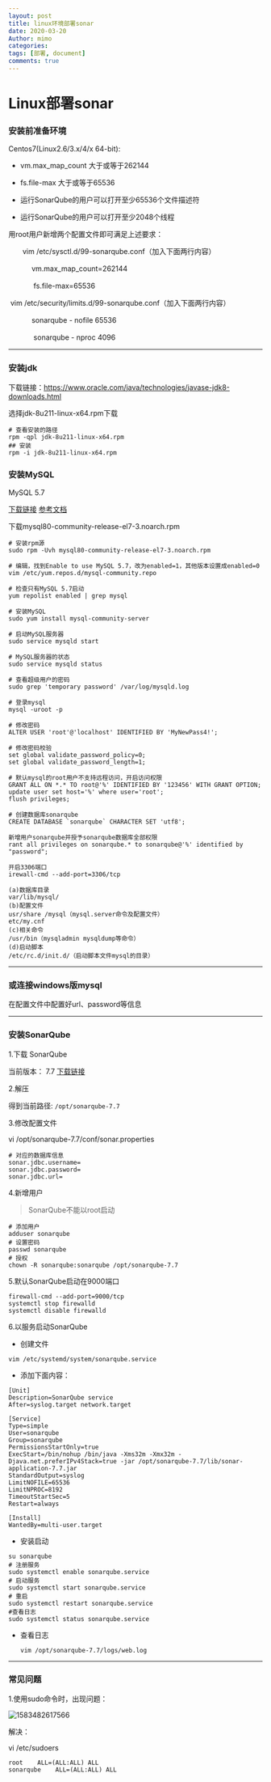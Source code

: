 ```yaml
---
layout: post
title: linux环境部署sonar
date: 2020-03-20
Author: mimo
categories: 
tags: [部署, document]
comments: true
---
```


# Linux部署sonar

### 安装前准备环境

Centos7(Linux2.6/3.x/4/x  64-bit):

- vm.max_map_count 大于或等于262144

- fs.file-max 大于或等于65536
- 运行SonarQube的用户可以打开至少65536个文件描述符
- 运行SonarQube的用户可以打开至少2048个线程

用root用户新增两个配置文件即可满足上述要求：

　　vim /etc/sysctl.d/99-sonarqube.conf（加入下面两行内容）

​      　　　vm.max_map_count=262144

​     　　　 fs.file-max=65536

​      vim /etc/security/limits.d/99-sonarqube.conf（加入下面两行内容）

​      　　　sonarqube - nofile 65536

​    　　　  sonarqube - nproc 4096

------

### 安装jdk

下载链接：https://www.oracle.com/java/technologies/javase-jdk8-downloads.html

选择jdk-8u211-linux-x64.rpm下载

```
# 查看安装的路径
rpm -qpl jdk-8u211-linux-x64.rpm
## 安装
rpm -i jdk-8u211-linux-x64.rpm
```

### 安装MySQL

MySQL 5.7

[下载链接](https://dev.mysql.com/downloads/repo/yum/) [参考文档](https://dev.mysql.com/doc/refman/5.7/en/linux-installation-yum-repo.html)

下载mysql80-community-release-el7-3.noarch.rpm

```
# 安装rpm源
sudo rpm -Uvh mysql80-community-release-el7-3.noarch.rpm

# 编辑，找到Enable to use MySQL 5.7，改为enabled=1，其他版本设置成enabled=0
vim /etc/yum.repos.d/mysql-community.repo

# 检查只有MySQL 5.7启动
yum repolist enabled | grep mysql

# 安装MySQL
sudo yum install mysql-community-server

# 启动MySQL服务器
sudo service mysqld start

# MySQL服务器的状态
sudo service mysqld status

# 查看超级用户的密码
sudo grep 'temporary password' /var/log/mysqld.log

# 登录mysql
mysql -uroot -p

# 修改密码
ALTER USER 'root'@'localhost' IDENTIFIED BY 'MyNewPass4!';

# 修改密码校验
set global validate_password_policy=0;
set global validate_password_length=1;

# 默认mysql的root用户不支持远程访问，开启访问权限
GRANT ALL ON *.* TO root@'%' IDENTIFIED BY '123456' WITH GRANT OPTION;
update user set host='%' where user='root';
flush privileges;

# 创建数据库sonarqube
CREATE DATABASE `sonarqube` CHARACTER SET 'utf8';

新增用户sonarqube并授予sonarqube数据库全部权限
rant all privileges on sonarqube.* to sonarqube@'%' identified by "password";

开启3306端口
irewall-cmd --add-port=3306/tcp

(a)数据库目录
var/lib/mysql/
(b)配置文件
usr/share /mysql（mysql.server命令及配置文件）
etc/my.cnf
(c)相关命令
/usr/bin（mysqladmin mysqldump等命令）
(d)启动脚本
/etc/rc.d/init.d/（启动脚本文件mysql的目录）
```

------

### 或连接windows版mysql

在配置文件中配置好url、password等信息

------

### 安装SonarQube

1.下载 SonarQube

当前版本： 7.7 [下载链接](https://www.sonarqube.org/downloads/)

2.解压

得到当前路径: `/opt/sonarqube-7.7`

3.修改配置文件

vi  /opt/sonarqube-7.7/conf/sonar.properties

```
# 对应的数据库信息
sonar.jdbc.username=
sonar.jdbc.password=
sonar.jdbc.url=
```

4.新增用户

> SonarQube不能以root启动

```
# 添加用户
adduser sonarqube
# 设置密码
passwd sonarqube
# 授权
chown -R sonarqube:sonarqube /opt/sonarqube-7.7
```

5.默认SonarQube启动在9000端口

```
firewall-cmd --add-port=9000/tcp
systemctl stop firewalld
systemctl disable firewalld
```

6.以服务启动SonarQube

- 创建文件

```
vim /etc/systemd/system/sonarqube.service
```

- 添加下面内容：

```
[Unit]
Description=SonarQube service
After=syslog.target network.target

[Service]
Type=simple
User=sonarqube
Group=sonarqube
PermissionsStartOnly=true
ExecStart=/bin/nohup /bin/java -Xms32m -Xmx32m -Djava.net.preferIPv4Stack=true -jar /opt/sonarqube-7.7/lib/sonar-application-7.7.jar
StandardOutput=syslog
LimitNOFILE=65536
LimitNPROC=8192
TimeoutStartSec=5
Restart=always

[Install]
WantedBy=multi-user.target
```

- 安装启动

```
su sonarqube
# 注册服务
sudo systemctl enable sonarqube.service
# 启动服务
sudo systemctl start sonarqube.service
# 重启
sudo systemctl restart sonarqube.service
#查看日志
sudo systemctl status sonarqube.service
```

- 查看日志

  ```
  vim /opt/sonarqube-7.7/logs/web.log
  ```

------

### 常见问题

1.使用sudo命令时，出现问题：

![1583482617566](C:\Users\mimo\AppData\Roaming\Typora\typora-user-images\1583482617566.png)

解决：

vi  /etc/sudoers

```
root    ALL=(ALL:ALL) ALL
sonarqube    ALL=(ALL:ALL) ALL
```

